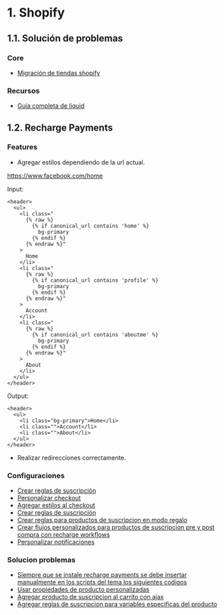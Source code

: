 # 1. Shopify

## 1.1. Solución de problemas

### Core

- [Migración de tiendas shopify](https://help.shopify.com/en/manual/migrating-to-shopify)

### Recursos

- [Guía completa de liquid](https://www.shopify.com/partners/shopify-cheat-sheet)

## 1.2. Recharge Payments

### Features

- Agregar estilos dependiendo de la url actual.

https://www.facebook.com/home

Input:

```twig
<header>
  <ul>
    <li class="
      {% raw %}
        {% if canonical_url contains 'home' %}
          bg-primary
        {% endif %}
      {% endraw %}"
    >
      Home
    </li>
    <li class="
      {% raw %}
        {% if canonical_url contains 'profile' %}
          bg-primary
        {% endif %}
      {% endraw %}"
    >
      Account
    </li>
    <li class="
      {% raw %}
        {% if canonical_url contains 'aboutme' %}
          bg-primary
        {% endif %}
      {% endraw %}"
    >
      About
    </li>
  </ul>
</header>
```

Output:

```twig
<header>
  <ul>
    <li class="bg-primary">Home</li>
    <li class="">Account</li>
    <li class="">About</li>
  </ul>
</header>
```

- Realizar redirecciones correctamente.

### Configuraciones

- [Crear reglas de suscripción](https://support.rechargepayments.com/hc/en-us/articles/360008830873-Getting-Started-with-Subscriptions)
- [Personalizar checkout](https://support.rechargepayments.com/hc/en-us/articles/360008682954)
- [Agregar estilos al checkout](https://support.rechargepayments.com/hc/en-us/articles/360008830513-Customizing-CSS-styles-on-ReCharge-and-checkout)
- [Crear reglas de suscripción](https://support.rechargepayments.com/hc/en-us/articles/360008830873-Getting-Started-with-Subscriptions)
- [Crear reglas para productos de suscripcion en modo regalo](https://support.rechargepayments.com/hc/en-us/articles/360008683714-Prepaid-Gift-Subscriptions-Setup)
- [Crear flujos personalizados para productos de suscripcion pre y post compra con recharge workflows](https://support.rechargepayments.com/hc/en-us/articles/360008683754-ReCharge-Workflows)
- [Personalizar notificaciones](https://support.rechargepayments.com/hc/en-us/articles/360006356293-Notifications-)

### Solucion problemas

- [Siempre que se instale recharge payments se debe insertar manualmente en los scripts del tema los siguientes codigos](https://support.rechargepayments.com/hc/en-us/articles/360008830653-Installing-the-ReCharge-integration-manually)
- [Usar propiedades de producto personalizadas](https://support.rechargepayments.com/hc/en-us/articles/360008830733-Using-custom-line-item-properties)
- [Agregar producto de suscripcion al carrito con ajax](https://support.rechargepayments.com/hc/en-us/articles/360008683774-Adding-an-item-to-the-cart-with-AJAX)
- [Agregar reglas de suscripcion para variables especificas del producto](https://support.rechargepayments.com/hc/en-us/articles/360008830373-Offering-the-subscription-option-on-specific-variants)
